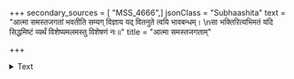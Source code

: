 +++
secondary_sources = [ "MSS_4666",]
jsonClass = "Subhaashita"
text = "आत्मा समस्तजगतां भवतीति सम्यग् विज्ञाय यद् वितनुते त्वयि भावबन्धम्।  \nसा भक्तिरित्यभिमतं यदि सिद्धमिष्टं व्यर्थं विशेष्यमलमस्तु विशेषणं नः॥"
title = "आत्मा समस्तजगताम्"

+++

<details><summary>Text</summary>

आत्मा समस्तजगतां भवतीति सम्यग् विज्ञाय यद् वितनुते त्वयि भावबन्धम्।  
सा भक्तिरित्यभिमतं यदि सिद्धमिष्टं व्यर्थं विशेष्यमलमस्तु विशेषणं नः॥
</details>
